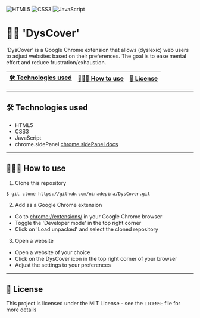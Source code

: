 ![HTML5](https://img.shields.io/badge/html5-%23E34F26.svg?style=for-the-badge&logo=html5&logoColor=white) ![CSS3](https://img.shields.io/badge/css3-%231572B6.svg?style=for-the-badge&logo=css3&logoColor=white) ![JavaScript](https://img.shields.io/badge/javascript-%23323330.svg?style=for-the-badge&logo=javascript&logoColor=%23F7DF1E)

# 👋🏼 'DysCover'

'DysCover' is a Google Chrome extension that allows (dyslexic) web users to adjust websites based on their preferences. The goal is to ease mental effort and reduce frustration/exhaustion.

| [🛠️ Technologies used](https://github.com/ninadepina/DysCover#%EF%B8%8F-technologies-used) | [👩🏼‍💻 How to use](https://github.com/ninadepina/DysCover#-how-to-use) | [📄 License](https://github.com/ninadepina/DysCover#-license) |
| ------------------------------------------------------------------------------------------ | ------------------------------------------------------------------- | ------------------------------------------------------------- |

---

## 🛠️ Technologies used

-   HTML5
-   CSS3
-   JavaScript
-   chrome.sidePanel [chrome.sidePanel docs](https://developer.chrome.com/docs/extensions/reference/api/sidePanel)

---

## 👩🏼‍💻 How to use

1. Clone this repository

```
$ git clone https://github.com/ninadepina/DysCover.git
```

2. Add as a Google Chrome extension

-   Go to [chrome://extensions/](chrome://extensions/) in your Google Chrome browser
-   Toggle the 'Developer mode' in the top right corner
-   Click on 'Load unpacked' and select the cloned repository

3. Open a website

-   Open a website of your choice
-   Click on the DysCover icon in the top right corner of your browser
-   Adjust the settings to your preferences

---

## 📄 License

This project is licensed under the MIT License - see the `LICENSE` file for more details
